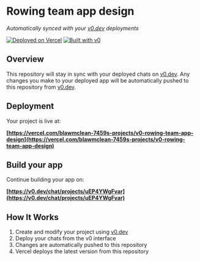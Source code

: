 # Rowing team app design

*Automatically synced with your [v0.dev](https://v0.dev) deployments*

[![Deployed on Vercel](https://img.shields.io/badge/Deployed%20on-Vercel-black?style=for-the-badge&logo=vercel)](https://vercel.com/blawmclean-7459s-projects/v0-rowing-team-app-design)
[![Built with v0](https://img.shields.io/badge/Built%20with-v0.dev-black?style=for-the-badge)](https://v0.dev/chat/projects/uEP4YWgFvar)

## Overview

This repository will stay in sync with your deployed chats on [v0.dev](https://v0.dev).
Any changes you make to your deployed app will be automatically pushed to this repository from [v0.dev](https://v0.dev).

## Deployment

Your project is live at:

**[https://vercel.com/blawmclean-7459s-projects/v0-rowing-team-app-design](https://vercel.com/blawmclean-7459s-projects/v0-rowing-team-app-design)**

## Build your app

Continue building your app on:

**[https://v0.dev/chat/projects/uEP4YWgFvar](https://v0.dev/chat/projects/uEP4YWgFvar)**

## How It Works

1. Create and modify your project using [v0.dev](https://v0.dev)
2. Deploy your chats from the v0 interface
3. Changes are automatically pushed to this repository
4. Vercel deploys the latest version from this repository